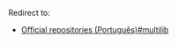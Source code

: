 Redirect to:

*   [Official repositories (Português)#multilib](/index.php/Official_repositories_(Portugu%C3%AAs)#multilib "Official repositories (Português)")